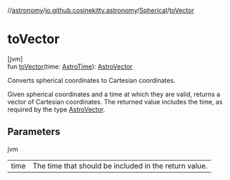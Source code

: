 //[astronomy](../../../index.md)/[io.github.cosinekitty.astronomy](../index.md)/[Spherical](index.md)/[toVector](to-vector.md)

# toVector

[jvm]\
fun [toVector](to-vector.md)(time: [AstroTime](../-astro-time/index.md)): [AstroVector](../-astro-vector/index.md)

Converts spherical coordinates to Cartesian coordinates.

Given spherical coordinates and a time at which they are valid, returns a vector of Cartesian coordinates. The returned value includes the time, as required by the type [AstroVector](../-astro-vector/index.md).

## Parameters

jvm

| | |
|---|---|
| time | The time that should be included in the return value. |
